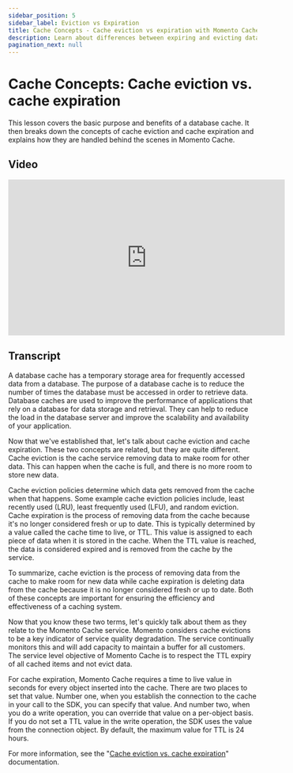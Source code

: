 ```yaml
---
sidebar_position: 5
sidebar_label: Eviction vs Expiration
title: Cache Concepts - Cache eviction vs expiration with Momento Cache
description: Learn about differences between expiring and evicting data from a cache and how these terms relate to Momento Cache
pagination_next: null
---
```


# Cache Concepts: Cache eviction vs. cache expiration

This lesson covers the basic purpose and benefits of a database cache. It then breaks down the concepts of cache eviction and cache expiration and explains how they are handled behind the scenes in Momento Cache.

## Video

<iframe width="560" height="315" src="https://www.youtube.com/embed/76qpwvn262g" title="YouTube video player" frameborder="0" allow="accelerometer; autoplay; clipboard-write; encrypted-media; gyroscope; picture-in-picture; web-share" allowfullscreen></iframe>

## Transcript

A database cache has a temporary storage area for frequently accessed data from a database. The purpose of a database cache is to reduce the number of times the database must be accessed in order to retrieve data. Database caches are used to improve the performance of applications that rely on a database for data storage and retrieval. They can help to reduce the load in the database server and improve the scalability and availability of your application.

Now that we've established that, let's talk about cache eviction and cache expiration. These two concepts are related, but they are quite different. Cache eviction is the cache service removing data to make room for other data. This can happen when the cache is full, and there is no more room to store new data.

Cache eviction policies determine which data gets removed from the cache when that happens. Some example cache eviction policies include, least recently used (LRU), least frequently used (LFU), and random eviction. Cache expiration is the process of removing data from the cache because it's no longer considered fresh or up to date. This is typically determined by a value called the cache time to live, or TTL. This value is assigned to each piece of data when it is stored in the cache. When the TTL value is reached, the data is considered expired and is removed from the cache by the service.

To summarize, cache eviction is the process of removing data from the cache to make room for new data while cache expiration is deleting data from the cache because it is no longer considered fresh or up to date. Both of these concepts are important for ensuring the efficiency and effectiveness of a caching system.

Now that you know these two terms, let's quickly talk about them as they relate to the Momento Cache service. Momento considers cache evictions to be a key indicator of service quality degradation. The service continually monitors this and will add capacity to maintain a buffer for all customers. The service level objective of Momento Cache is to respect the TTL expiry of all cached items and not evict data.

For cache expiration, Momento Cache requires a time to live value in seconds for every object inserted into the cache. There are two places to set that value. Number one, when you establish the connection to the cache in your call to the SDK, you can specify that value. And number two, when you do a write operation, you can override that value on a per-object basis. If you do not set a TTL value in the write operation, the SDK uses the value from the connection object. By default, the maximum value for TTL is 24 hours.

For more information, see the "[Cache eviction vs. cache expiration](/learn/how-it-works/cache-eviction-vs-expiration)" documentation.
